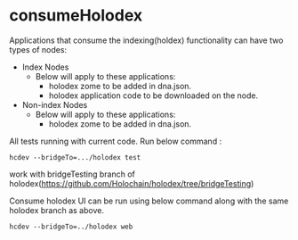 # consumeHolodex
Applications that consume the indexing(holdex) functionality can have two types of nodes:
  - Index Nodes
    - Below will apply to these applications:
      - holodex zome to be added in dna.json.
      - holodex application code to be downloaded on the node. 
  - Non-index Nodes
    - Below will apply to these applications:
      - holodex zome to be added in dna.json.

All tests running with current code. Run below command :

`hcdev --bridgeTo=.../holodex test`

work with bridgeTesting branch of holodex(https://github.com/Holochain/holodex/tree/bridgeTesting)

Consume holodex UI can be run using below command along with the same holodex branch as above.

`hcdev --bridgeTo=../holodex web`

